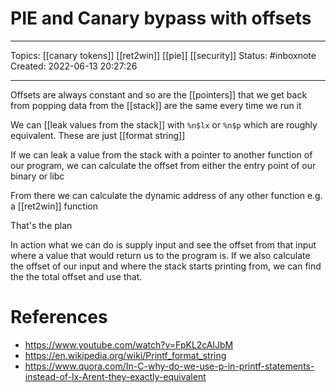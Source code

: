 # PIE and Canary bypass with offsets
---
Topics: [[canary tokens]] [[ret2win]] [[pie]] [[security]]
Status: #inboxnote
Created: 2022-06-13 20:27:26

---

Offsets are always constant and so are the [[pointers]] that we get back from popping data from the [[stack]] are the same every time we run it

We can [[leak values from the stack]] with `%n$lx` or `%n$p` which are roughly equivalent. These are just [[format string]]

If we can leak a value from the stack with a pointer to another function of our program, we can calculate the offset from either the entry point of our binary or libc

From there we can calculate the dynamic address of any other function e.g. a [[ret2win]] function

That's the plan

In action what we can do is supply input and see the offset from that input where a value that would return us to the program is. If we also calculate the offset of our input and where the stack starts printing from, we can find the the total offset and use that. 

# References
- https://www.youtube.com/watch?v=FpKL2cAlJbM
- https://en.wikipedia.org/wiki/Printf_format_string
- https://www.quora.com/In-C-why-do-we-use-p-in-printf-statements-instead-of-lx-Arent-they-exactly-equivalent
